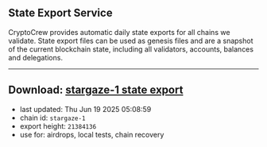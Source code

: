 ## State Export Service
CryptoCrew provides automatic daily state exports for all chains we validate. State export files can be used as genesis files and are a snapshot of the current blockchain state, including all validators, accounts, balances and delegations.

---
**Download: [stargaze-1 state export](https://dl-eu2.ccvalidators.com/SERVICE/stargaze/stargaze-1_export_21384136.json)**
---

- last updated: Thu Jun 19 2025 05:08:59
- chain id: `stargaze-1`
- export height: `21384136`
- use for: airdrops, local tests, chain recovery
